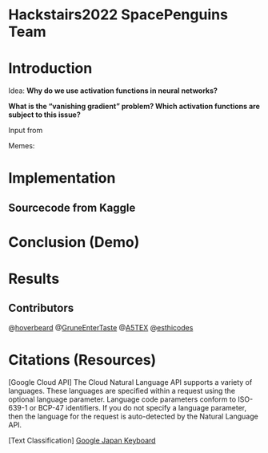 # Hackstairs2022 SpacePenguins Team

# Introduction 

Idea: **Why do we use activation functions in neural networks?**

**What is the “vanishing gradient” problem? Which activation functions are subject to
this issue?**

Input from 

Memes:



# Implementation 

## Sourcecode from Kaggle 



# Conclusion (Demo)


# Results



## Contributors

@[hoverbeard](https://github.com/hoverbeard)
@[GruneEnterTaste](https://github.com/GruneEnterTaste)
@[A5TEX](https://github.com/A5TEX)
@[esthicodes](https://github.com/esthicodes)


# Citations (Resources)

[Google Cloud API]
The Cloud Natural Language API supports a variety of languages. These languages are specified within a request using the optional language parameter. Language code parameters conform to ISO-639-1 or BCP-47 identifiers. If you do not specify a language parameter, then the language for the request is auto-detected by the Natural Language API.

[Text Classification]
[Google Japan Keyboard]()
